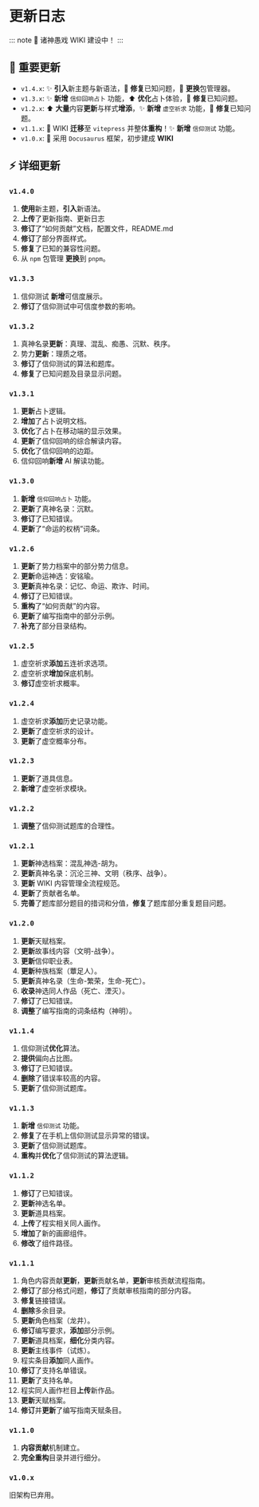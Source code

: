 # 更新日志
::: note
 🧐 诸神愚戏 WIKI 建设中！
:::

## 🎉 重要更新

-   `v1.4.x`: ✨ **引入**新主题与新语法，🐛 **修复**已知问题，🔄 **更换**包管理器。
-   `v1.3.x`: ✨ **新增** `信仰回响占卜` 功能，⬆️ **优化**占卜体验，🐛 **修复**已知问题。
-   `v1.2.x`: ⬆️ **大量**内容**更新**与样式**增添**，✨ **新增** `虚空祈求` 功能，🐛 **修复**已知问题。
-   `v1.1.x`: 🚀 WIKI **迁移**至 `vitepress` 并整体**重构**！✨ **新增** `信仰测试` 功能。
-   `v1.0.x`: 💾 采用 `Docusaurus` 框架，初步建成 **WIKI**

## ⚡ 详细更新

### `v1.4.0`
  1.  **使用**新主题，**引入**新语法。
  2.  **上传**了更新指南、更新日志
  3.  **修订**了“如何贡献”文档，配置文件，README.md
  4.  **修订**了部分界面样式。
  5.  **修复**了已知的兼容性问题。
  6.  从 `npm` 包管理 **更换**到 `pnpm`。

### `v1.3.3`
  1.  信仰测试 **新增**可信度展示。
  2.  **修订**了信仰测试中可信度参数的影响。

### `v1.3.2`
  1.  真神名录**更新**：真理、混乱、痴愚、沉默、秩序。
  2.  势力**更新**：理质之塔。
  3.  **修订**了信仰测试的算法和题库。
  4.  **修复**了已知问题及目录显示问题。

### `v1.3.1`
  1.  **更新**占卜逻辑。
  2.  **增加**了占卜说明文档。
  3.  **优化**了占卜在移动端的显示效果。
  4.  **更新**了信仰回响的综合解读内容。
  5.  **优化**了信仰回响的边距。
  6.  信仰回响**新增** AI 解读功能。

### `v1.3.0`
  1.  **新增** `信仰回响占卜` 功能。
  2.  **更新**了真神名录：沉默。
  3.  **修订**了已知错误。
  4.  **更新**了“命运的权柄”词条。

### `v1.2.6`
  1.  **更新**了势力档案中的部分势力信息。
  2.  **更新**命运神选：安铭瑜。
  3.  **更新**真神名录：记忆、命运、欺诈、时间。
  4.  **修订**了已知错误。
  5.  **重构**了“如何贡献”的内容。
  6.  **更新**了编写指南中的部分示例。
  7.  **补充**了部分目录结构。

### `v1.2.5`
  1.  虚空祈求**添加**五连祈求选项。
  2.  虚空祈求**增加**保底机制。
  3.  **修订**虚空祈求概率。

### `v1.2.4`
  1.  虚空祈求**添加**历史记录功能。
  2.  **更新**了虚空祈求的设计。
  3.  **更新**了虚空概率分布。

### `v1.2.3`
  1.  **更新**了道具信息。
  2.  **新增**了虚空祈求模块。

### `v1.2.2`
  1.  **调整**了信仰测试题库的合理性。

### `v1.2.1`
  1.  **更新**神选档案：混乱神选-胡为。
  2.  **更新**真神名录：沉沦三神、文明（秩序、战争）。
  3.  **更新** WIKI 内容管理全流程规范。
  4.  **更新**了贡献者名单。
  5.  **完善**了题库部分题目的措词和分值，**修复**了题库部分重复题目问题。

### `v1.2.0`
  1.  **更新**天赋档案。
  2.  **更新**故事线内容（文明-战争）。
  3.  **更新**信仰职业表。
  4.  **更新**种族档案（蕈足人）。
  5.  **更新**真神名录（生命-繁荣，生命-死亡）。
  6.  **收录**神选同人作品（死亡、湮灭）。
  7.  **修订**了已知错误。
  8.  **调整**了编写指南的词条结构（神明）。

### `v1.1.4`
  1.  信仰测试**优化**算法。
  2.  **提供**偏向占比图。
  3.  **修订**了已知错误。
  4.  **删除**了错误率较高的内容。
  5.  **更新**了信仰测试题库。

### `v1.1.3`
  1.  **新增** `信仰测试` 功能。
  2.  **修复**了在手机上信仰测试显示异常的错误。
  3.  **更新**了信仰测试题库。
  4.  **重构**并**优化**了信仰测试的算法逻辑。

### `v1.1.2`
  1.  **修订**了已知错误。
  2.  **更新**神选名单。
  3.  **更新**道具档案。
  4.  **上传**了程实相关同人画作。
  5.  **增加**了新的画廊组件。
  6.  **修改**了组件路径。

### `v1.1.1`
  1.  角色内容贡献**更新**，**更新**贡献名单，**更新**审核贡献流程指南。
  2.  **修订**了部分格式问题，**修订**了贡献审核指南的部分内容。
  3.  **修复**链接错误。
  4.  **删除**多余目录。
  5.  **更新**角色档案（龙井）。
  6.  **修订**编写要求，**添加**部分示例。
  7.  **更新**道具档案，**细化**分类内容。
  8.  **更新**主线事件（试炼）。
  9.  程实条目**添加**同人画作。
  10. **修订**了支持名单错误。
  11. **更新**了支持名单。
  12. 程实同人画作栏目**上传**新作品。
  13. **更新**天赋档案。
  14. **修订**并**更新**了编写指南天赋条目。

### `v1.1.0`
  1.  **内容贡献**机制建立。
  2.  **完全重构**目录并进行细分。

### `v1.0.x`
  旧架构已弃用。